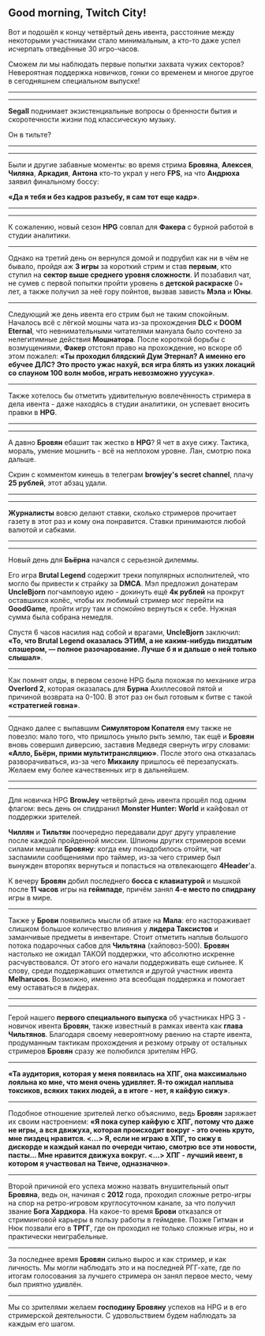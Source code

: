 ## Good morning, Twitch City!

Вот и подошёл к концу четвёртый день ивента, расстояние между некоторыми участниками стало минимальным, а кто-то даже успел исчерпать отведённые 30 игро-часов.

Сможем ли мы наблюдать первые попытки захвата чужих секторов? Невероятная поддержка новичков, гонки со временем и многое другое в сегодняшнем специальном выпуске!

---

---

**Segall** поднимает экзистенциальные вопросы о бренности бытия и скоротечности жизни под классическую музыку.

Он в тильте?

---

---

Были и другие забавные моменты: во время стрима **Бровяна**, **Алексея**, **Чиляна**, **Аркадия**, **Антона** кто-то украл у него **FPS**, на что **Андрюха** заявил финальному боссу:

**«Да я тебя и без кадров разъебу, я сам тот еще кадр»**.

---

---

К сожалению, новый сезон **HPG** совпал для **Факера** с бурной работой в студии аналитики.

---

Однако на третий день он вернулся домой и подрубил как ни в чём не бывало, пройдя аж **3 игры** за короткий стрим и став **первым**, кто ступил на **сектор выше среднего уровня сложности**. И позабавил чат, не сумев с первой попытки пройти уровень в **детской раскраске** 0+ лет, а также получил за неё гору пойнтов, вызвав зависть **Мэла** и **Юны**.

---

Следующий же день ивента его стрим был не таким спокойным. Началось всё с лёгкой мошны чата из-за прохождения **DLC** к **DOOM Eternal**, что невнимательными читателями мануала было сочтено за нелегитимные действия **Мошнатора**. После короткой борьбы с возмущениями, **Факер** отстоял право на прохождение, но вскоре об этом пожалел: **«Ты проходил блядский Дум Этернал? А именно его ебучее ДЛС? Это просто ужас нахуй, вся игра блять из узких локаций со спауном 100 волн мобов, играть невозможно ууусука»**.

---

Также хотелось бы отметить удивительную вовлечённость стримера в дела ивента - даже находясь в студии аналитики, он успевает вносить правки в **HPG**.

---

---

А давно **Бровян** ебашит так жестко в **HPG**? Я чет в ахуе сижу. Тактика, мораль, умение мошнить - всё на неплохом уровне. Лан, смотрю пока дальше.

Скрин с комментом кинешь в телеграм **browjey's secret channel**, плачу **25 рублей**, этот абзац удали.

---

---

**Журналисты** вовсю делают ставки, сколько стримеров прочитает газету в этот раз и кому она понравится. Ставки принимаются любой валютой и сабками.

---

---

Новый день для **Бьёрна** начался с серьезной дилеммы.

Его игра **Brutal Legend** содержит треки популярных исполнителей, что могло бы привести к страйку за **DMCA**. Мэл предложил донатерам **UncleBjorn** погчамповую идею - докинуть ещё **4к рублей** на прокрут оставшихся колёс, чтобы их любимый стример мог перейти на **GoodGame**, пройти игру там и спокойно вернуться к себе. Нужная сумма была собрана немедля.

Спустя 6 часов насилия над собой и врагами, **UncleBjorn** заключил: **«То, что Brutal Legend оказалась ЭТИМ, а не каким-нибудь пиздатым слэшером, — полное разочарование. Лучше б я и дальше о ней только слышал»**.

---

Как помнят олды, в первом сезоне HPG была похожая по механике игра **Overlord 2**, которая оказалась для **Бурна** Ахиллесовой пятой и причиной возврата на 0-100. В этот раз он был готовым к битве с такой **«стратегией говна»**.

---

Однако далее с выпавшим **Симулятором Копателя** ему также не повезло: мало того, что пришлось уныло рыть землю, так ещё и **Бровян** вновь совершил диверсию, заставив Медведя свернуть игру словами: **«Алло, Бьёрн, прими мультитрансляцию»**. После этого она отказалась разворачиваться, из-за чего **Михаилу** пришлось её перезапускать. Желаем ему более качественных игр в дальнейшем.

---

---

Для новичка HPG **BrowJey** четвёртый день ивента прошёл под одним флагом: весь день он спидранил **Monster Hunter: World** и кайфовал от поддержки зрителей.

**Чиллян** и **Тильтян** поочередно передавали друг другу управление после каждой пройденной миссии. Шпионы других стримеров всеми силами мешали **Бровяну**: когда ему понадобилось отойти, чат заспамили сообщениями про таймер, из-за чего стример был вынужден второпях вернуться и попасться на отвлекающего **4Header**'a.

К вечеру **Бровян** добил последнего **босса с клавиатурой** и мышкой после **11 часов** игры на **геймпаде**, причём занял **4-е место по спидрану** игры в мире.

---

Также у **Брови** появились мысли об атаке на **Мала**: его настораживает слишком большое количество влияния у **лидера Таксистов** и заманчивые предметы в инвентаре.
Стоит отметить наплыв большого потока подарочных сабов для **Чильтяна** (хайповоз-500).
**Бровян** настолько не ожидал ТАКОЙ поддержки, что абсолютно искренне расчувствовался. От этого его начали поддерживать еще сильнее. К слову, среди поддержавших отметился и другой участник ивента **Melharucos**. Возможно, именно эта всеобщая поддержка и помогает ему оставаться в лидерах.

---

---

Герой нашего **первого специального выпуска** об участниках HPG 3 - новичок ивента **Бровян**, также известный в рамках ивента как **глава Чильтянов**. Благодаря своему невероятному рвению на старте ивента, продуманным тактикам прохождения и резкому отрыву от остальных стримеров **Бровян** сразу же полюбился зрителям HPG.

---

**«Та аудитория, которая у меня появилась на ХПГ, она максимально лояльна ко мне, что меня очень удивляет. Я-то ожидал наплыва токсиков, всяких таких людей, а в итоге - нет, я кайфую сижу»**.

---

Подобное отношение зрителей легко объяснимо, ведь **Бровян** заряжает их своим настроением:
**«Я пока супер кайфую с ХПГ, потому что даже не игры, а вся движуха, которая происходит вокруг - это очень круто, мне пиздец нравится. <...> Я, если не играю в ХПГ, то сижу в дискорде и каждый канал по очереди читаю, смотрю все эти новости, пасты... Мне нравится движуха вокруг. <...> ХПГ - лучший ивент, в котором я участвовал на Твиче, одназначно»**.

---

Второй причиной его успеха можно назвать внушительный опыт **Бровяна**, ведь он, начиная с **2012** года, проходил сложные ретро-игры на спор на ретро-игровом круглосуточном канале, за что получил звание **Бога Хардкора**. На какое-то время **Брови** отказался от стриминговой карьеры в пользу работы в геймдеве. Позже Гитман и Нюк позвали его в **ТРГГ**, где он проходил не только сложные игры, но и практически неиграбельные.

---

За последнее время **Бровян** сильно вырос и как стример, и как личность. Мы могли наблюдать это и на последней РГГ-хате, где по итогам голосования за лучшего стримера он занял первое место, чему был приятно удивлён.

---

Мы со зрителями желаем **господину Бровяну** успехов на HPG и в его стримерской деятельности. С удовольствием будем наблюдать за каждым его шагом.
